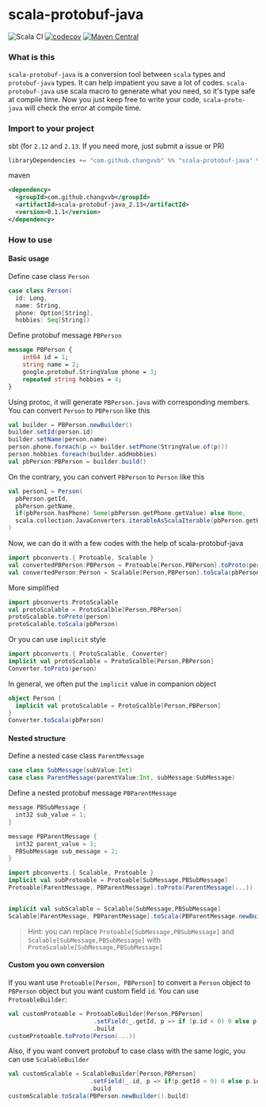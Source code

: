 # scala-protobuf-java

![Scala CI](https://github.com/changvvb/scala-protobuf-java/workflows/Scala%20CI/badge.svg)
[![codecov](https://codecov.io/gh/changvvb/scala-protobuf-java/branch/master/graph/badge.svg)](https://codecov.io/gh/changvvb/scala-protobuf-java)
[![Maven Central](https://maven-badges.herokuapp.com/maven-central/com.github.changvvb/scala-protobuf-java_2.13/badge.svg)](https://maven-badges.herokuapp.com/maven-central/com.github.changvvb/scala-protobuf-java_2.13)


### What is this
`scala-protobuf-java` is a conversion tool between `scala` types and `protobuf-java` types. It can help impatient you save a lot of codes.
`scala-protobuf-java` use scala macro to generate what you need, so it's type safe at compile time. Now you just keep free to write your code, `scala-proto-java` will check the error at compile time. 

### Import to your project
sbt (for `2.12` and `2.13`. If you need more, just submit a issue or PR)
```scala
libraryDependencies += "com.github.changvvb" %% "scala-protobuf-java" % "0.1.1"
```
maven
```xml
<dependency>
  <groupId>com.github.changvvb</groupId>
  <artifactId>scala-protobuf-java_2.13</artifactId>
  <version>0.1.1</version>
</dependency>
```

### How to use

#### Basic usage
Define case class `Person`
```scala
case class Person(
  id: Long,
  name: String,
  phone: Option[String],
  hobbies: Seq[String])
```

Define protobuf message `PBPerson`
```proto
message PBPerson {
    int64 id = 1;
    string name = 2;
    google.protobuf.StringValue phone = 3;
    repeated string hobbies = 4;
}
```
Using protoc, it will generate `PBPerson.java` with corresponding members. You can convert `Person` to `PBPerson` like this
```scala
val builder = PBPerson.newBuilder()
builder.setId(person.id)
builder.setName(person.name)
person.phone.foreach(p => builder.setPhone(StringValue.of(p)))
person.hobbies.foreach(builder.addHobbies)
val pbPerson:PBPerson = builder.build()
``` 
On the contrary, you can convert `PBPerson` to `Person` like this
```scala
val person1 = Person(
  pbPerson.getId,
  pbPerson.getName,
  if(pbPerson.hasPhone) Some(pbPerson.getPhone.getValue) else None,
  scala.collection.JavaConverters.iterableAsScalaIterable(pbPerson.getHobbiesList).toSeq
)
```

Now, we can do it with a few codes with the help of scala-protobuf-java 
```scala
import pbconverts.{ Protoable, Scalable }
val convertedPBPerson:PBPerson = Protoable[Person,PBPerson].toProto(person)
val convertedPerson:Person = Scalable[Person,PBPerson].toScala(pbPerson)
```
More simplified
```scala
import pbconverts.ProtoScalable
val protoScalable = ProtoScalble[Person,PBPerson]
protoScalable.toProto(person)
protoScalable.toScala(pbPerson)
```
Or you can use `implicit` style
```scala
import pbconverts.{ ProtoScalable, Converter}
implicit val protoScalable = ProtoScalble[Person,PBPerson]
Converter.toProto(person)
```
In general, we often put the `implicit` value in companion object
```scala
object Person {
  implicit val protoScalable = ProtoScalble[Person,PBPerson]
}
Converter.toScala(pbPerson)
```

#### Nested structure
Define a nested case class `ParentMessage`
```scala
case class SubMessage(subValue:Int)
case class ParentMessage(parentValue:Int, subMessage:SubMessage)
```

Define a nested protobuf message `PBParentMessage`
```scala
message PBSubMessage {
  int32 sub_value = 1;
}

message PBParentMessage {
  int32 parent_value = 1;
  PBSubMessage sub_message = 2;
}
```

```scala
import pbconverts.{ Scalable, Protoable }
implicit val subProtoable = Protoable[SubMessage,PBSubMessage]
Protoable[ParentMessage, PBParentMessage].toProto(ParentMessage(...))


implicit val subScalable = Scalable[SubMessage,PBSubMessage]
Scalable[ParentMessage, PBParentMessage].toScala(PBParentMessage.newBuilder().build())
```

> Hint: you can replace `Protoable[SubMessage,PBSubMessage]` and `Scalable[SubMessage,PBSubMessage]` with `ProtoScalable[SubMessage,PBSubMessage]`

#### Custom you own conversion
If you want use `Protoable[Person, PBPerson]` to convert a `Person` object to `PBPerson` object but you want custom field `id`.
You can use `ProtoableBuilder`:
```scala
val customProtoable = ProtoableBuilder[Person,PBPerson]
                        .setField(_.getId, p => if (p.id < 0) 0 else p.id)
                        .build
customProtoable.toProto(Person(...))
```
Also, if you want convert protobuf to case class with the same logic, you can use `ScalableBuilder`
```scala
val customScalable = ScalableBuilder[Person,PBPerson]
                       .setField(_.id, p => if(p.getId < 0) 0 else p.id)
                       .build
customScalable.toScala(PBPerson.newBuilder().build)
```
